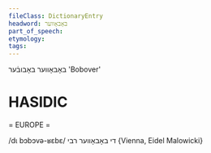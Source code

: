 ```yaml
---
fileClass: DictionaryEntry
headword: באָבאָווער
part_of_speech: 
etymology: 
tags: 
---
```

באָבאָווער
באָבובֿער
'Bobover'

HASIDIC
=======
= EUROPE = 

/dɩ bɔbɔvə-ʁɛbɛ/ די באָבאָווער רבי {Vienna, Eidel Malowicki}